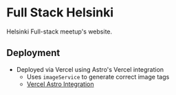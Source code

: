 # Full Stack Helsinki

Helsinki Full-stack meetup's website.

## Deployment

- Deployed via Vercel using Astro's Vercel integration
  - Uses `imageService` to generate correct image tags
  - [Vercel Astro Integration](https://docs.astro.build/en/guides/integrations-guide/vercel/)
